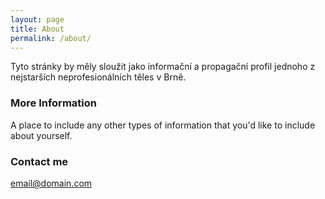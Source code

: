 ```yaml
---
layout: page
title: About
permalink: /about/
---
```


Tyto stránky by měly sloužit jako informační a propagační profil jednoho z nejstarších neprofesionálních těles v Brně.

### More Information

A place to include any other types of information that you'd like to include about yourself.

### Contact me

[email@domain.com](mailto:email@domain.com)
